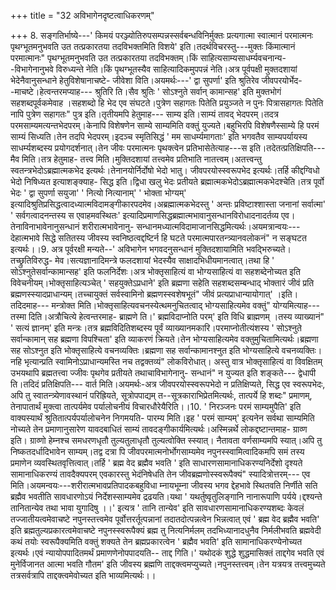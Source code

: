 +++
title = "32 अविभागेनदृष्टत्वाधिकरणम्"

+++
8. सङ्गतिर्भाष्ये---' किमयं परञ्ज्योतिरुपसम्पन्नस्सर्वबन्धविनिर्मुक्तः प्रत्यगात्मा स्वात्मानं परमात्मनः पृथग्भूतमनुभवति उत तत्प्रकारतया तदविभक्तमिति विशये' इति।तदर्थविचरस्तु---मुक्तः किंमात्मानं परमात्मानः" पृथग्भूतमनुभवति उत तत्प्रकारतया तदविभक्तम्।किं साहित्यसाम्यसाधर्म्यवचनान्य- -विभागेनानुभवे विरुध्यन्ते नेति।किं पृथग्भूतस्यैव साहित्यादिकमुपपन्नं नेति।अत्र पूर्वपक्षी मुक्तदशायां भेदेनैवानुसन्धाने हेतुविशेषानाचष्टे- जीवेशा विति।अयमर्थः---' द्वा सुपर्णा' इति श्रुतिरेव जीवपरयोर्भेद- -माचष्टे।हेत्वन्तरमप्याह--- श्रुतिरि ति।सैव श्रुतिः ' सोऽश्नुते सर्वान् कामान्सह' इति मुक्तभोगं सहशब्दपूर्वकमेवाह ।सहशब्दो हि भेद एव संघटते।पुत्रेण सहागतः पितेति प्रयुञ्जते न पुनः पित्रासहागतः पितेति नापि पुत्रेण सहागतः" पुत्र इति।तृतीयमपि हेतुमाह--- साम्य इति।साम्यं तावद् भेदपरम्।तदत्र परमसाम्यमत्यन्तभेदपरम्।केनापि विशेषणेन साम्ये साम्यमिति वक्तुं युज्यते।बहुभिरपि विशेषणैस्साम्ये हि परमं साम्यं सिध्यति।तेन तदपि भेदपरम्।इदञ्च स्मृतिसिद्धं ' मम साधर्म्यमागताः' इति भगवतैव साम्यपर्यायस्य साधर्म्यशब्दस्य प्रयोगदर्शनात्।तेन जीवः परमात्मनः पृथक्त्वेन प्रतिभासेतेत्याह---स इति।तदेतत्प्रतिक्षिपति--- मैव मिति।तत्र हेतुमाह- तत्त्व मिति।मुक्तिदशायां तत्त्वमेव प्रतिभाति नातत्त्वम्।अतत्त्वन्तु स्वतन्त्रभेदोऽब्रह्मात्मकभेद इत्यर्थः।तेनानयोर्निर्दोषो भेदो भातु। जीवपरयोस्स्वरूपभेद इत्यर्थः।तर्हि कीद्दग्विधो भेदो निषिध्यत इत्याशङ्क्याह- सिद्ध इति।द्विधा खलु भेदः प्रतीयते ब्रह्मात्मकभेदोऽब्रह्मात्मकभेदश्चेति।तत्र पूर्वो भेदः ' द्वा सुपर्णा सयुजा' ' नित्यो नित्यानाम्' ' भोक्ता भोग्यम्' इत्यादिश्रुतिप्रसिद्धत्वादध्यात्मविदामङ्गीकारपदमेव।अब्रह्मात्मकभेदस्तु ' अन्तः प्रविष्टाश्शास्ता जनानां सर्वात्मा' ' सर्वगत्वादनन्तस्य स एवाहमवस्थितः' इत्यादिप्रमाणसिद्धब्रह्मात्मभावानुसन्धानविरोधादनादर्तव्य एव।तेनाविनाभावेनानुसन्धानं शरीरात्मभावेनानु- सन्धानमध्यात्मविदामाजानसिद्धमित्यर्थः।अयमत्रान्वयः--- देहात्मभावे सिद्धे सतितस्य जीवस्य स्वनिष्ठत्वद्दष्टिर्न हि घटते परमात्मपारतन्त्र्यानवलोकनं" न सङ्घटत इत्यर्थः।।9. अत्र पूर्वरक्षी मन्यते--' अविभागेन भगवदनुसन्धानं मुक्तिदशायामिति भवद्भिरुच्यते।तच्छ्रुतिविरुद्ध- मेव।सत्यज्ञानादिमन्त्रे फलदशायां भेदस्यैव साक्षादभिधीयमानत्वात्।तथा हि ' सोऽश्नुतेसर्वान्कामान्सह' इति फलनिर्देशः।अत्र भोक्तृसाहित्यं वा भोग्यसाहित्यं वा सहशब्देनोच्यत इति विवेचनीयम्।भोक्तृसाहित्यञ्चेत् ' सहयुक्तेऽप्रधाने' इति ब्रह्मणा सहेति सहशब्दसम्बन्धाद् भोक्तारं जीवं प्रति ब्रह्मणस्स्यादप्राधान्यम्।तच्चायुक्तं सर्वस्वामिनो ब्रह्मणस्स्वशेषभूतं" जीवं प्रत्यप्राधान्यायोगात्' ।इति। तदिदमाह--- मन्त्रोक्त मिति।भोक्तृसाहित्यवचनस्येत्थमनुचितत्वाद् भोग्यसाहित्यमेव वक्तुं" योग्यमित्याह--- तस्मा दिति।अत्रौचित्ये हेत्वन्तरमाह- ब्राह्मणे ति।' ब्रह्मविदाप्नोति परम्' इति विधि ब्राह्मणम् ।तस्य व्याख्यानं" ' सत्यं ज्ञानम्' इति मन्त्रः।तत्र ब्रह्मविदितिशब्दस्य पूर्वं व्याख्यानमकारि।परमाप्नोतीत्यंशस्य ' सोऽश्नुते सर्वान्कामान् सह ब्रह्मणा विपश्चिता' इति व्याकरणं क्रियते।तेन भोग्यसाहित्यमेव वक्तुमुचितामित्यर्थः।ब्रह्मणा सह सोऽश्नुत इति भोक्तृसाहित्ये वचनव्यक्तिः।ब्रह्मणा सह सर्वान्कामानश्नुत इति भोग्यसाहित्ये वचनव्यक्तिः।नहि भृत्यान्प्रति स्वामिनोऽप्राधान्यमस्ति नच तद्वक्तव्यं" लोकविरोधात्। अस्तु वात्र भोक्तृसाहित्यं वा विवक्षितम् उभयथापि ब्रह्मतत्त्वा ज्जीवः पृथगेव प्रतीयते तथाचाविभागेनानु- सन्धानं" न युज्यत इति शङ्कते--- द्वेधापी ति।तदिदं प्रतिक्षिपति--- वार्त मिति।अयमर्थः-अत्र जीवपरयोस्स्वरूपभेदो न प्रतिक्षिप्यते, सिद्ध एव स्वरूपभेदः, अपि तु स्वातन्त्र्येणावस्थानं परिह्रियते, सूत्रोपपाद्यम् त--सूत्रकाराभिप्रेतमित्यर्थः, तात्पर्ये हि शब्दः" प्रमाणम्, तेनापातार्थं मुक्त्वा तात्पर्यमेव पर्यालोचनीयं विचारधौरेयैरिति।।10. ' निरञ्जनः परमं साम्यमुपैति' इति वाक्यस्यार्थं श्रुतितात्पर्यपर्यालोचनेन निगमयति- पारम्य मिति।इह ' परमं साम्यम्' इत्यनेन सर्वथा साम्यमिति नोच्यते तेन प्रमाणानुसारेण यावदबाधितं साम्यं तावदङ्गीकार्यमित्यर्थः।अस्मिन्नर्थे लोकद्दष्टान्तमाह- ग्राव्ण इति। ग्राव्णो हेम्नश्च समधरणधृतौ तुल्यतुलाधृतौ तुल्यत्वोक्ति स्स्यात्। नैतावता वर्णसाम्यमपि स्यात्।अपि तु निष्कतदर्धादिभावेन साम्यम्।तद्व दत्रा पि जीवपरमात्मनोर्भोगसाम्यमेव नपुनस्स्वामित्वादिकमपि समं तस्य प्रमाणेन व्यवस्थितवृत्तित्वात्।तर्हि ' ब्रह्म वेद ब्रह्मैव भवति ' इति साधारणसामानाधिकरण्यनिर्देशो दृश्यते सामानाधिकरण्यं तावदैक्यपरम् एवकारस्तु भेदंनिषेधति तेन जीवब्रह्मणोस्स्वरूपैक्यं" स्यादित्रोत्तरम्--- एव मिति।अयमन्वयः---शरीरात्मभावप्रतिपादकबहुविधा म्नायभूम्ना जीवस्य भगव द्देहभावे स्थितवति निर्णीते सति ब्रह्मैव भवतीति सावधारणोऽयं निर्देशस्साम्यमेव द्रढयति।यथा ' यथर्तुष्वृतुलिङ्गानि नानारूपाणि पर्यये।द्दश्यन्ते तानितान्येव तथा भावा युगादिषु ।।' इत्यत्र ' तानि तान्येव' इति सावधारणसामानाधिकरण्यशब्दः केवलं तज्जातीयत्वमेवाचष्टे नपुनस्तत्त्वमेव पूर्वोत्तरर्तूत्पन्नानां तदातदोत्पन्नत्वेन भिन्नत्वात् एवं ' ब्रह्म वेद ब्रह्मैव भवति' इति ब्रह्मतुल्यप्रकारत्वमेवाचष्टे नपुनस्स्वरूपैक्यं ब्रह्म तु नित्यनिर्मलम् तदभिध्यानादधुनैव निर्मलीभवति ब्रह्मवेदी कथं तयोः स्वरूपैक्यमिति वक्तुं शक्यते तेन ब्रह्मप्रकारत्वेन ' ब्रह्मैव भवति' इति सामानाधिकरण्येनोच्यत इत्यर्थः।एवं न्यायोपपादितमर्थं प्रमाणणेनोपपादयति-- ताद्द गिति।' यथोदकं शुद्धे शुद्धमासिक्तं ताद्दगेव भवति एवं मुनेर्विजानत आत्मा भवति गौतम' इति जीवस्य ब्रह्मणि ताद्दक्त्वमप्युच्यते।नपुनस्तत्त्वम्।तेन यत्रयत्र तत्त्वमुच्यते तत्रसर्वत्रापि ताद्दक्त्वमेवोच्यत इति भाव्यमित्यर्थः।।